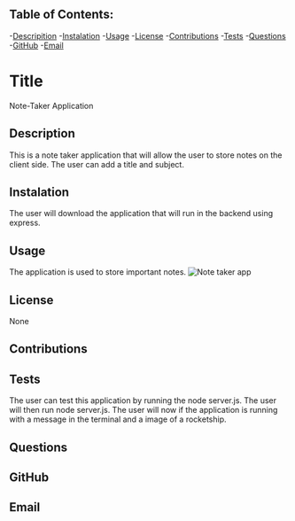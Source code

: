## Table of Contents: 
-[Descripition](#Description)
    -[Instalation](#Instalation)
    -[Usage](#Usage)
    -[License](#License)
    -[Contributions](#Contributions)
    -[Tests](#Tests)
    -[Questions](#Questions)
    -[GitHub](#GitHub)
    -[Email](#Email)
    
#  Title 
Note-Taker Application

##  Description
This is a note taker application that will allow the user to store notes on the client side. The user can add a title and subject.

## Instalation
The user will download the application that will run in the backend using express.

## Usage
The application is used to store important notes.
![Note taker app](https://user-images.githubusercontent.com/114364879/214982662-d5b952dd-597f-49b8-bad6-ed95728adae5.JPG)


## License
None

## Contributions


## Tests
The user can test this application by running the node server.js. The user will then run node server.js. The user will now if the application is running with a message in the terminal and a image of a rocketship.

## Questions


## GitHub 


## Email
